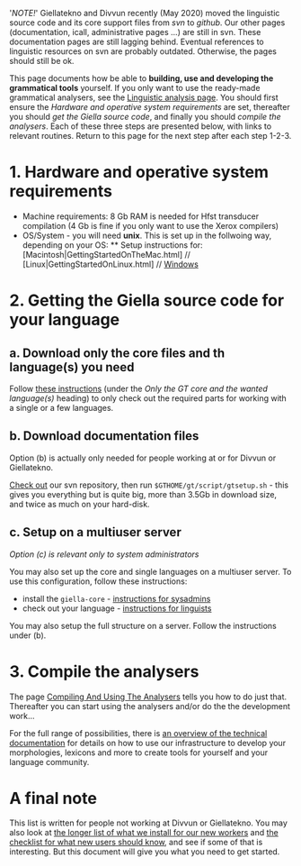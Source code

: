 

'*NOTE!*' Giellatekno and Divvun recently (May 2020) moved the linguistic source code and its core support files from *svn* to *github*. Our other pages (documentation, icall, administrative pages ...) are still in svn. These documentation pages are still lagging behind. Eventual references to linguistic resources on svn are probably outdated. Otherwise, the pages should still be ok.


This page documents how be able to **building, use and  developing the grammatical tools** yourself. If you only want to use the ready-made grammatical analysers, see the [Linguistic analysis page](ling/LinguisticAnalysis.html). You should first ensure the *Hardware and operative system requirements* are set, thereafter you should *get the Giella source code*, and finally you should *compile the analysers*. Each of these three steps are presented below, with links to relevant routines. Return to this page for the next step after each step 1-2-3.




# 1. Hardware and operative system requirements


* Machine requirements: 8 Gb RAM is needed for Hfst transducer compilation (4 Gb is fine if you only want to use the Xerox compilers)
* OS/System - you will need **unix**. This is set up in the follwoing way, depending on your OS:
** Setup instructions for: [Macintosh|GettingStartedOnTheMac.html] // [Linux|GettingStartedOnLinux.html] // [Windows](GettingStartedOnWindows.html)


# 2. Getting the Giella source code for your language




## a. Download only the core files and th language(s) you need


Follow
[these instructions](/infra/infraremake/GettingStartedWithTheNewInfra.html)
(under the *Only the GT core and the wanted language(s)* heading) to only
check out the required parts for working with a single or a few languages.


## b. Download documentation files
Option (b) is actually only needed for people working at or for Divvun or Giellatekno.


[Check out](/tools/docu-svn-user.html) our svn repository, then run
`$GTHOME/gt/script/gtsetup.sh` - this gives you everything but is quite big,
more than 3.5Gb in download size, and twice as much on your hard-disk.




## c. Setup on a multiuser server
*Option (c) is relevant only to system administrators*


You may also set up the core and single languages on a multiuser server. To use this configuration, follow these instructions:


* install the `giella-core` -
  [instructions for sysadmins](SettingUpAMultiuserServer.html)
* check out your language -
  [instructions for linguists](GettingStartedOnAServer.html)


You may also setup the full structure on a server. Follow the instructions under (b). 


# 3. Compile the analysers


The page [Compiling And Using The Analysers](CompilingAndUsingTheAnalysers.html) 
tells you how to do just that. Thereafter you can start using the analysers and/or 
do the the development work…


For the full range of possibilities, there is 
[an overview of the technical documentation](infrastructure.html) for details on how to use our
infrastructure to develop your morphologies, lexicons and more to create tools
for yourself and your language community.


# A final note


This list is written for people not working at Divvun or Giellatekno. You may
also look at
[the longer list of what we install for our new workers](install-overview.html)
and [the checklist for what new users should know](../admin/checklist.html), and
see if some of that is interesting. But this document will give you what you
need to get started.
